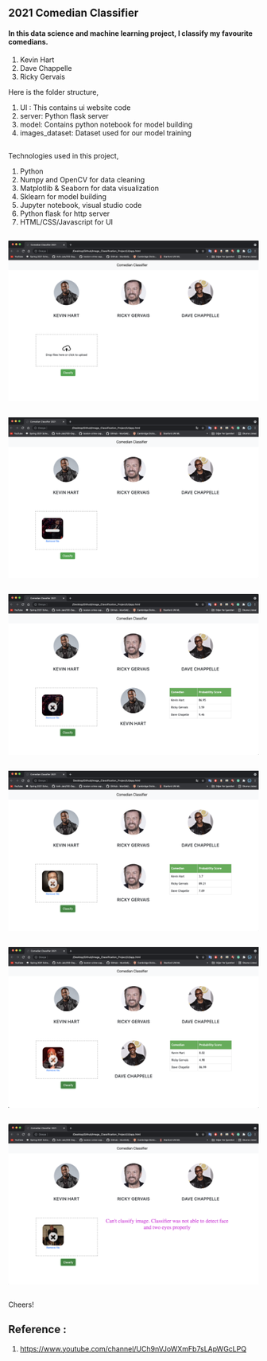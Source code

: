 ## 2021 Comedian Classifier

#### In this data science and machine learning project, I classify my favourite comedians.

1. Kevin Hart
2. Dave Chappelle
3. Ricky Gervais

Here is the folder structure,

1. UI : This contains ui website code
1. server: Python flask server
1. model: Contains python notebook for model building
1. images_dataset: Dataset used for our model training

## 
 Technologies used in this project,

1. Python
1. Numpy and OpenCV for data cleaning
1. Matplotlib & Seaborn for data visualization
1. Sklearn for model building
1. Jupyter notebook, visual studio code 
1. Python flask for http server
1. HTML/CSS/Javascript for UI

##

![img](/README_imgs/1.png)
##
![img](/README_imgs/2.png)
##
![img](/README_imgs/3.png)
##
![img](/README_imgs/4.png)
##
![img](/README_imgs/5.png)
##
![img](/README_imgs/6.png)
##

Cheers!

## Reference :
1. https://www.youtube.com/channel/UCh9nVJoWXmFb7sLApWGcLPQ

##